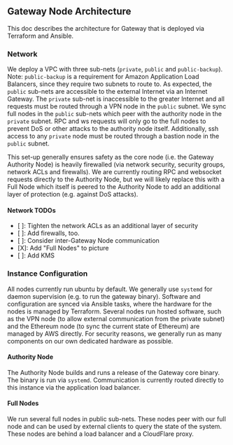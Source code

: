 
## Gateway Node Architecture

This doc describes the architecture for Gateway that is deployed via Terraform and Ansible.

### Network

We deploy a VPC with three sub-nets (`private`, `public` and `public-backup`). Note: `public-backup` is a requirement for Amazon Application Load Balancers, since they require two subnets to route to. As expected, the `public` sub-nets are accessible to the external Internet via an Internet Gateway. The `private` sub-net is inaccessible to the greater Internet and all requests must be routed through a VPN node in the `public` subnet. We sync full nodes in the `public` sub-nets which peer with the authority node in the `private` subnet. RPC and ws requests will only go to the full nodes to prevent DoS or other attacks to the authority node itself. Additionally, ssh access to any `private` node must be routed through a bastion node in the `public` subnet.

This set-up generally ensures safety as the core node (i.e. the Gateway Authority Node) is heavily firewalled (via network security, security groups, network ACLs and firewalls). We are currently routing RPC and websocket requests directly to the Authority Node, but we will likely replace this with a Full Node which itself is peered to the Authority Node to add an additional layer of protection (e.g. against DoS attacks).

#### Network TODOs

- [ ]: Tighten the network ACLs as an additional layer of security
- [ ]: Add firewalls, too.
- [ ]: Consider inter-Gateway Node communication
- [X]: Add "Full Nodes" to picture
- [ ]: Add KMS

### Instance Configuration

All nodes currently run ubuntu by default. We generally use `systemd` for daemon supervision (e.g. to run the gateway binary). Software and configuration are synced via Ansible tasks, where the hardware for the nodes is managed by Terraform. Several nodes run hosted software, such as the VPN node (to allow external communication from the private subnet) and the Ethereum node (to sync the current state of Ethereum) are managed by AWS directly. For security reasons, we generally run as many components on our own dedicated hardware as possible.

#### Authority Node

The Authority Node builds and runs a release of the Gateway core binary. The binary is run via `systemd`. Communication is currently routed directly to this instance via the application load balancer.

#### Full Nodes

We run several full nodes in public sub-nets. These nodes peer with our full node and can be used by external clients to query the state of the system. These nodes are behind a load balancer and a CloudFlare proxy.
